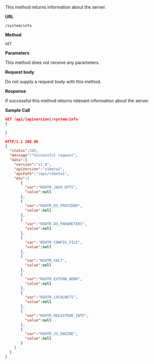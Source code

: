 This method returns information about the server.

**URL**

`/system/info`

**Method**

`GET`

**Parameters**

This method does not receive any parameters.

**Request body**

Do not supply a request body with this method.

**Response**

If successful this method returns relevant information about the server.

**Sample Call**

```json
GET /api/{apiversion}/system/info
{

}

HTTP/1.1 200 OK
{
  "status":200,
  "message":"Successful request",
  "data":{
    "version":"v1.0",
    "apiVersion":"v1beta1",
    "apiPath":"/api/v1beta1",
    "env":[
       {
         "var":"ROUTR_JAVA_OPTS",
         "value":null
       },
       {
         "var":"ROUTR_DS_PROVIDER",
         "value":null
       },
       {
         "var":"ROUTR_DS_PARAMETERS",
         "value":null
       },
       {
         "var":"ROUTR_CONFIG_FILE",
         "value":null
       },
       {
         "var":"ROUTR_SALT",
         "value":null
       },
       {
         "var":"ROUTR_EXTERN_ADDR",
         "value":null
       },
       {
         "var":"ROUTR_LOCALNETS",
         "value":null
       },
       {
         "var":"ROUTR_REGISTRAR_INTF",
         "value":null
       },
       {
         "var":"ROUTR_JS_ENGINE",
         "value":null
       }
    ]
  }
}

